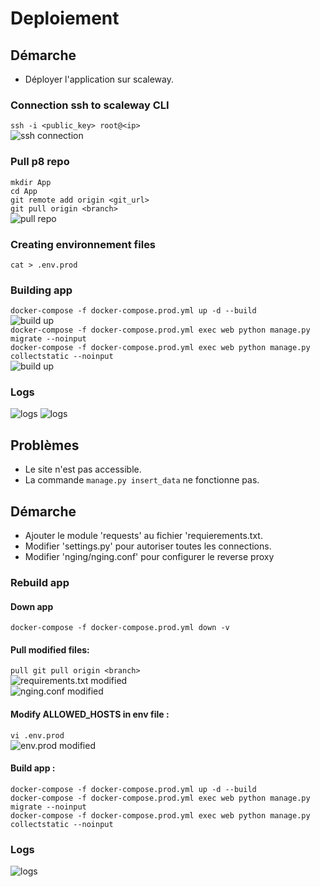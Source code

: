 # Deploiement 
## Démarche

- Déployer l'application sur scaleway.

### Connection ssh to scaleway CLI

`ssh -i <public_key> root@<ip>`  
![ssh connection](./screens/connection_CLI_scaleway.jpg)

### Pull p8 repo

`mkdir App`  
`cd App`  
`git remote add origin <git_url>`  
`git pull origin <branch>`  
![pull repo](./screens/pull_p8_repo.jpg)  

### Creating environnement files

`cat > .env.prod`

### Building app

`docker-compose -f docker-compose.prod.yml up -d --build`  
![build up](./screens/docker-compose_up.jpg)  
`docker-compose -f docker-compose.prod.yml exec web python manage.py migrate --noinput`  
`docker-compose -f docker-compose.prod.yml exec web python manage.py collectstatic --noinput`  
![build up](./screens/docker-compose_up2.jpg)

### Logs
![logs](./screens/logs.jpg)
![logs](./screens/logs1_insert_data.jpg)

## Problèmes

- Le site n'est pas accessible.
- La commande `manage.py insert_data` ne fonctionne pas.

## Démarche

- Ajouter le module 'requests' au fichier 'requierements.txt.
- Modifier 'settings.py' pour autoriser toutes les connections.
- Modifier 'nging/nging.conf' pour configurer le reverse proxy

### Rebuild app
#### Down app
`docker-compose -f docker-compose.prod.yml down -v`
#### Pull modified files:
`pull git pull origin <branch>`  
![requirements.txt modified](./screens/requirements_modified.jpg)  
![nging.conf modified](./screens/nging_modified.jpg)
#### Modify ALLOWED_HOSTS in env file : 
`vi .env.prod`  
![env.prod modified](./screens/env_modified.jpg)
#### Build app :
`docker-compose -f docker-compose.prod.yml up -d --build`  
`docker-compose -f docker-compose.prod.yml exec web python manage.py migrate --noinput`  
`docker-compose -f docker-compose.prod.yml exec web python manage.py collectstatic --noinput`

### Logs
![logs](./screens/logs2.jpg)
